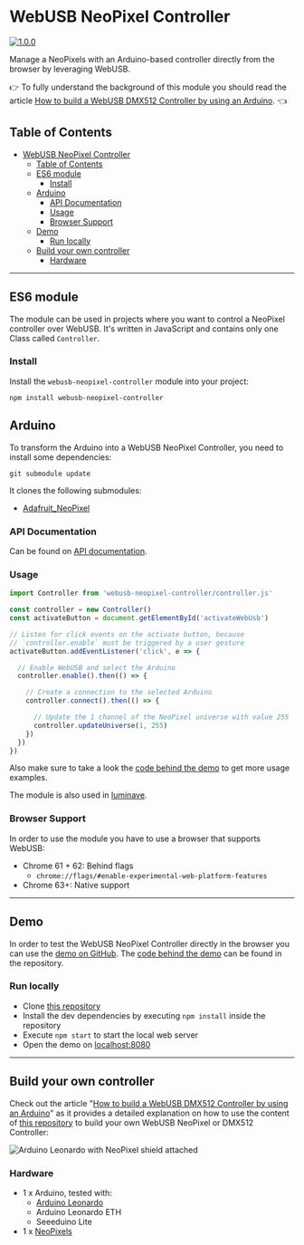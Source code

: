 # WebUSB NeoPixel Controller

[![1.0.0](https://img.shields.io/badge/Stable-1.0.0-00f557.svg?style=flat)](https://github.com/NERDDISCO/webusb-neopixel-controller/releases/tag/1.0.0)

Manage a NeoPixels with an Arduino-based controller directly from the browser by leveraging WebUSB.

👉 To fully understand the background of this module you should read the article [How to build a WebUSB DMX512 Controller by using an Arduino](https://medium.com/@timpietrusky/how-to-build-a-webusb-dmx512-controller-by-using-an-arduino-e0dd8efb7bf0). 👈

## Table of Contents

<!-- toc -->

- [WebUSB NeoPixel Controller](#webusb-neopixel-controller)
  - [Table of Contents](#table-of-contents)
  - [ES6 module](#es6-module)
    - [Install](#install)
  - [Arduino](#arduino)
    - [API Documentation](#api-documentation)
    - [Usage](#usage)
    - [Browser Support](#browser-support)
  - [Demo](#demo)
    - [Run locally](#run-locally)
  - [Build your own controller](#build-your-own-controller)
    - [Hardware](#hardware)

<!-- tocstop -->

---

## ES6 module

The module can be used in projects where you want to control a NeoPixel controller over WebUSB. It's written in JavaScript and contains only one Class called `Controller`.

### Install

Install the `webusb-neopixel-controller` module into your project:

```
npm install webusb-neopixel-controller
```


## Arduino 

To transform the Arduino into a WebUSB NeoPixel Controller, you need to install some dependencies:


```
git submodule update
```

It clones the following submodules:

* [Adafruit_NeoPixel](https://github.com/adafruit/Adafruit_NeoPixel)


### API Documentation

Can be found on [API documentation](docs/API.md).


### Usage

```javascript
import Controller from 'webusb-neopixel-controller/controller.js'

const controller = new Controller()
const activateButton = document.getElementById('activateWebUsb')

// Listen for click events on the activate button, because
// `controller.enable` must be triggered by a user gesture
activateButton.addEventListener('click', e => {

  // Enable WebUSB and select the Arduino
  controller.enable().then(() => {

    // Create a connection to the selected Arduino
    controller.connect().then(() => {

      // Update the 1 channel of the NeoPixel universe with value 255
      controller.updateUniverse(1, 255)
    })
  })
})
```

Also make sure to take a look the [code behind the demo](#demo) to get more usage examples.

The module is also used in [luminave](https://github.com/NERDDISCO/luminave).


### Browser Support

In order to use the module you have to use a browser that supports WebUSB:

* Chrome 61 + 62: Behind flags
  * `chrome://flags/#enable-experimental-web-platform-features`
* Chrome 63+: Native support

---

## Demo

In order to test the WebUSB NeoPixel Controller directly in the browser you can use the [demo on GitHub](https://nerddisco.github.io/webusb-neopixel-controller). The [code behind the demo](https://github.com/NERDDISCO/webusb-neopixel-controller/tree/master/demo) can be found in the repository.

### Run locally

* Clone [this repository](https://github.com/NERDDISCO/webusb-neopixel-controller)
* Install the dev dependencies by executing `npm install` inside the repository
* Execute `npm start` to start the local web server
* Open the demo on [localhost:8080](http://localhost:8080)

---

## Build your own controller

Check out the article "[How to build a WebUSB DMX512 Controller by using an Arduino](https://medium.com/@timpietrusky/how-to-build-a-webusb-dmx512-controller-by-using-an-arduino-e0dd8efb7bf0)" as it provides a detailed explanation on how to use the content of [this repository](https://github.com/NERDDISCO/webusb-neopixel-controller) to build your own WebUSB NeoPixel or DMX512 Controller:

![Arduino Leonardo with NeoPixel shield attached](https://github.com/NERDDISCO/webusb-neopixel-controller/raw/master/docs/images/webusb_neopixel_controller.jpg)

### Hardware

* 1 x Arduino, tested with:
  * [Arduino Leonardo](https://store.arduino.cc/arduino-leonardo-with-headers)
  * Arduino Leonardo ETH
  * Seeeduino Lite
* 1 x [NeoPixels](https://www.adafruit.com/category/168)
